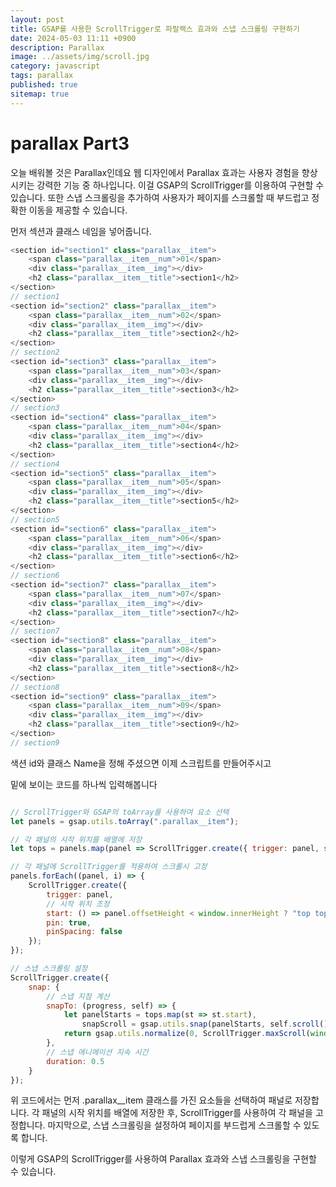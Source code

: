 ```yaml
---
layout: post
title: GSAP를 사용한 ScrollTrigger로 파랄랙스 효과와 스냅 스크롤링 구현하기
date: 2024-05-03 11:11 +0900
description: Parallax
image: ../assets/img/scroll.jpg
category: javascript
tags: parallax
published: true
sitemap: true
---
```


# parallax Part3 

오늘 배워볼 것은 Parallax인데요 웹 디자인에서 Parallax 효과는 사용자 경험을 향상시키는 강력한 기능 중 하나입니다.
이걸 GSAP의 ScrollTrigger를 이용하여 구현할 수 있습니다. 또한 스냅 스크롤링을 추가하여 사용자가 페이지를 스크롤할 때 부드럽고 정확한 이동을 제공할 수 있습니다.

먼저 섹션과 클래스 네임을 넣어줍니다.

````javascript
<section id="section1" class="parallax__item">
    <span class="parallax__item__num">01</span>
    <div class="parallax__item__img"></div>
    <h2 class="parallax__item__title">section1</h2>
</section>
// section1
<section id="section2" class="parallax__item">
    <span class="parallax__item__num">02</span>
    <div class="parallax__item__img"></div>
    <h2 class="parallax__item__title">section2</h2>
</section>
// section2
<section id="section3" class="parallax__item">
    <span class="parallax__item__num">03</span>
    <div class="parallax__item__img"></div>
    <h2 class="parallax__item__title">section3</h2>
</section>
// section3
<section id="section4" class="parallax__item">
    <span class="parallax__item__num">04</span>
    <div class="parallax__item__img"></div>
    <h2 class="parallax__item__title">section4</h2>
</section>
// section4
<section id="section5" class="parallax__item">
    <span class="parallax__item__num">05</span>
    <div class="parallax__item__img"></div>
    <h2 class="parallax__item__title">section5</h2>
</section>
// section5
<section id="section6" class="parallax__item">
    <span class="parallax__item__num">06</span>
    <div class="parallax__item__img"></div>
    <h2 class="parallax__item__title">section6</h2>
</section>
// section6
<section id="section7" class="parallax__item">
    <span class="parallax__item__num">07</span>
    <div class="parallax__item__img"></div>
    <h2 class="parallax__item__title">section7</h2>
</section>
// section7
<section id="section8" class="parallax__item">
    <span class="parallax__item__num">08</span>
    <div class="parallax__item__img"></div>
    <h2 class="parallax__item__title">section8</h2>
</section>
// section8
<section id="section9" class="parallax__item">
    <span class="parallax__item__num">09</span>
    <div class="parallax__item__img"></div>
    <h2 class="parallax__item__title">section9</h2>
</section>
// section9
````

색션 id와 클래스 Name을 정해 주셨으면 이제
스크립트를 만들어주시고

밑에 보이는 코드를 하나씩 입력해봅니다

````javascript

// ScrollTrigger와 GSAP의 toArray를 사용하여 요소 선택
let panels = gsap.utils.toArray(".parallax__item");

// 각 패널의 시작 위치를 배열에 저장
let tops = panels.map(panel => ScrollTrigger.create({ trigger: panel, start: "top top" }));

// 각 패널에 ScrollTrigger를 적용하여 스크롤시 고정
panels.forEach((panel, i) => {
    ScrollTrigger.create({
        trigger: panel,
        // 시작 위치 조정
        start: () => panel.offsetHeight < window.innerHeight ? "top top" : "bottom bottom",
        pin: true,
        pinSpacing: false
    });
});

// 스냅 스크롤링 설정
ScrollTrigger.create({
    snap: {
        // 스냅 지점 계산
        snapTo: (progress, self) => {
            let panelStarts = tops.map(st => st.start),
                snapScroll = gsap.utils.snap(panelStarts, self.scroll());
            return gsap.utils.normalize(0, ScrollTrigger.maxScroll(window), snapScroll);
        },
        // 스냅 애니메이션 지속 시간
        duration: 0.5
    }
});
````

위 코드에서는 먼저 .parallax__item 클래스를 가진 요소들을 선택하여 패널로 저장합니다. 각 패널의 시작 위치를 배열에 저장한 후, ScrollTrigger를 사용하여 각 패널을 고정합니다. 마지막으로, 스냅 스크롤링을 설정하여 페이지를 부드럽게 스크롤할 수 있도록 합니다.

이렇게 GSAP의 ScrollTrigger를 사용하여 Parallax 효과와 스냅 스크롤링을 구현할 수 있습니다.
